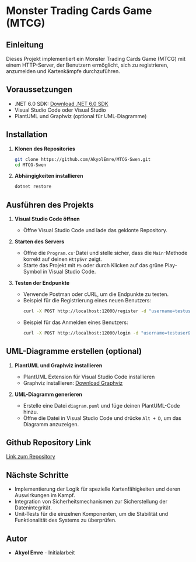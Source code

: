 # Monster Trading Cards Game (MTCG)

## Einleitung
Dieses Projekt implementiert ein Monster Trading Cards Game (MTCG) mit einem HTTP-Server, der Benutzern ermöglicht, sich zu registrieren, anzumelden und Kartenkämpfe durchzuführen.

## Voraussetzungen
- .NET 6.0 SDK: [Download .NET 6.0 SDK](https://dotnet.microsoft.com/download/dotnet/6.0)
- Visual Studio Code oder Visual Studio
- PlantUML und Graphviz (optional für UML-Diagramme)

## Installation
1. **Klonen des Repositories**
    ```bash
    git clone https://github.com/AkyolEmre/MTCG-Swen.git
    cd MTCG-Swen
    ```

2. **Abhängigkeiten installieren**
    ```bash
    dotnet restore
    ```

## Ausführen des Projekts
1. **Visual Studio Code öffnen**
    - Öffne Visual Studio Code und lade das geklonte Repository.

2. **Starten des Servers**
    - Öffne die `Program.cs`-Datei und stelle sicher, dass die `Main`-Methode korrekt auf deinen `HttpSvr` zeigt.
    - Starte das Projekt mit `F5` oder durch Klicken auf das grüne Play-Symbol in Visual Studio Code.

3. **Testen der Endpunkte**
    - Verwende Postman oder cURL, um die Endpunkte zu testen.
    - Beispiel für die Registrierung eines neuen Benutzers:
        ```bash
        curl -X POST http://localhost:12000/register -d "username=testuser&password=1234"
        ```
    - Beispiel für das Anmelden eines Benutzers:
        ```bash
        curl -X POST http://localhost:12000/login -d "username=testuser&password=1234"
        ```

## UML-Diagramme erstellen (optional)
1. **PlantUML und Graphviz installieren**
    - PlantUML Extension für Visual Studio Code installieren
    - Graphviz installieren: [Download Graphviz](https://graphviz.gitlab.io/_pages/Download/Download_windows.html)

2. **UML-Diagramm generieren**
    - Erstelle eine Datei `diagram.puml` und füge deinen PlantUML-Code hinzu.
    - Öffne die Datei in Visual Studio Code und drücke `Alt + D`, um das Diagramm anzuzeigen.

## Github Repository Link
[Link zum Repository](https://github.com/AkyolEmre/MTCG-Swen)

## Nächste Schritte
- Implementierung der Logik für spezielle Kartenfähigkeiten und deren Auswirkungen im Kampf.
- Integration von Sicherheitsmechanismen zur Sicherstellung der Datenintegrität.
- Unit-Tests für die einzelnen Komponenten, um die Stabilität und Funktionalität des Systems zu überprüfen.

## Autor
- **Akyol Emre** - Initialarbeit
